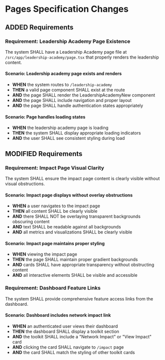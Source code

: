 # Pages Specification Changes

## ADDED Requirements

### Requirement: Leadership Academy Page Existence
The system SHALL have a Leadership Academy page file at `/src/app/leadership-academy/page.tsx` that properly renders the leadership content.

#### Scenario: Leadership academy page exists and renders
- **WHEN** the system routes to `/leadership-academy`
- **THEN** a valid page component SHALL exist at the route
- **AND** the page SHALL render the LeadershipAcademyNew component
- **AND** the page SHALL include navigation and proper layout
- **AND** the page SHALL handle authentication states appropriately

#### Scenario: Page handles loading states
- **WHEN** the leadership academy page is loading
- **THEN** the system SHALL display appropriate loading indicators
- **AND** the user SHALL see consistent styling during load

## MODIFIED Requirements

### Requirement: Impact Page Visual Clarity
The system SHALL ensure the impact page content is clearly visible without visual obstructions.

#### Scenario: Impact page displays without overlay obstructions
- **WHEN** a user navigates to the impact page
- **THEN** all content SHALL be clearly visible
- **AND** there SHALL NOT be overlaying transparent backgrounds obscuring content
- **AND** text SHALL be readable against all backgrounds
- **AND** all metrics and visualizations SHALL be clearly visible

#### Scenario: Impact page maintains proper styling
- **WHEN** viewing the impact page
- **THEN** the page SHALL maintain proper gradient backgrounds
- **AND** cards SHALL have appropriate transparency without obstructing content
- **AND** all interactive elements SHALL be visible and accessible

### Requirement: Dashboard Feature Links
The system SHALL provide comprehensive feature access links from the dashboard.

#### Scenario: Dashboard includes network impact link
- **WHEN** an authenticated user views their dashboard
- **THEN** the dashboard SHALL display a toolkit section
- **AND** the toolkit SHALL include a "Network Impact" or "View Impact" card
- **AND** clicking the card SHALL navigate to `/impact` page
- **AND** the card SHALL match the styling of other toolkit cards

